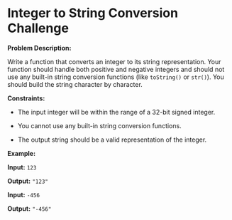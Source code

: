 # Integer to String Conversion Challenge

**Problem Description:**

Write a function that converts an integer to its string representation.  Your function should handle both positive and negative integers and should not use any built-in string conversion functions (like `toString()` or `str()`).  You should build the string character by character.

**Constraints:**

* The input integer will be within the range of a 32-bit signed integer.
* You cannot use any built-in string conversion functions.
* The output string should be a valid representation of the integer.

**Example:**

**Input:**  `123`
**Output:** `"123"`

**Input:** `-456`
**Output:** `"-456"`